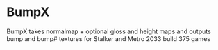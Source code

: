 # BumpX

BumpX takes normalmap + optional gloss and height maps and outputs bump and bump# textures for Stalker and Metro 2033 build 375 games
